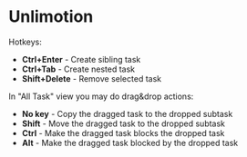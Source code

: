 ﻿# Unlimotion
Hotkeys:
- **Ctrl+Enter** - Create sibling task
- **Ctrl+Tab** - Create nested task
- **Shift+Delete** - Remove selected task

In "All Task" view you may do drag&drop actions:
- **No key** - Copy the dragged task to the dropped subtask
- **Shift** - Move the dragged task to the dropped subtask
- **Ctrl** - Make the dragged task blocks the dropped task
- **Alt** - Make the dragged task blocked by the dropped task

